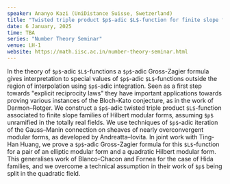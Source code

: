 ```yaml
---
speaker: Ananyo Kazi (UniDistance Suisse, Swetzerland)
title: "Twisted triple product $p$-adic $L$-function for finite slope families and a $p$-adic Gross-Zagier formula"
date: 6 January, 2025
time: TBA
series: "Number Theory Seminar"
venue: LH-1
website: https://math.iisc.ac.in/number-theory-seminar.html
---
```


In the theory of `$p$`-adic `$L$`-functions a `$p$`-adic Gross-Zagier formula gives interpretation to special values of `$p$`-adic `$L$`-functions outside the region of interpolation using `$p$`-adic integration. Seen as a first step towards "explicit reciprocity laws" they have important applications towards proving various instances of the Bloch-Kato conjecture, as in the work of Darmon–Rotger. We construct a `$p$`-adic twisted triple product `$L$`-function associated to finite slope families of Hilbert modular forms, assuming `$p$` unramified in the totally real fields. We use techniques of `$p$`-adic iteration of the Gauss–Manin connection on sheaves of nearly overconvergent modular forms, as developed by Andreatta–Iovita. In joint work with Ting-Han Huang, we prove a `$p$`-adic Gross-Zagier formula for this `$L$`-function for a pair of an elliptic modular form and a quadratic Hilbert modular form. This generalises work of Blanco-Chacon and Fornea for the case of Hida families, and we overcome a technical assumption in their work of `$p$` being split in the quadratic field.
